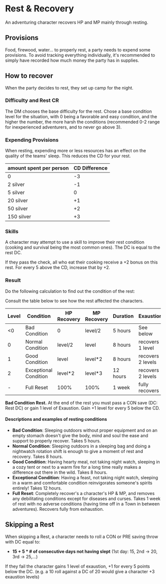 # Rest & Recovery
An adventuring character recovers HP and MP mainly through resting.

## Provisions
Food, firewood, water... to properly rest, a party needs to expend some provisions. To avoid tracking everything individually, it's recommended to simply have recorded how much money the party has in supplies.

## How to recover
When the party decides to rest, they set up camp for the night.

### Difficulty and Rest CR
The DM chooses the base difficulty for the rest. Chose a base condition level for the situation, with 0 being a favorable and easy condition, and the higher the number, the more harsh the conditions (recommended 0-2 range for inexperienced adventurers, and to never go above 3).

### Expending Provisions
When resting, expending more or less resources has an effect on the quality of the teams' sleep. This reduces the CD for your rest.

| amount spent per person | CD Difference |
| ----------------------- | ------------- |
| 0                       | -3            |
| 2 silver                | -1            |
| 5 silver                | 0             |
| 20 silver               | +1            |
| 50 silver               | +2            |
| 150 silver              | +3            |

### Skills
A character may attempt to use a skill to improve their rest condition (cooking and survival being the most common ones). The DC is equal to the rest DC.

If they pass the check, all who eat their cooking receive a +2 bonus on this rest. For every 5 above the CD, increase that by +2.

### Result
Do the following calculation to find out the condition of the rest:

Consult the table below to see how the rest affected the characters.

| Level | Condition             | HP Recovery | MP Recovery | Duration | Exaustion         |
| ----- | --------------------- | ----------- | ----------- | -------- | ----------------- |
| <0    | Bad Condition         | 0           | level/2     | 5 hours  | See below         |
| 0     | Normal Condition      | level/2     | level       | 8 hours  | recovers 1 level  |
| 1     | Good Condition        | level       | level\*2    | 8 hours  | recovers 2 levels |
| 2     | Exceptional Condition | level\*2    | level\*3    | 12 hours | recovers 2 levels |
| -     | Full Reset            | 100%        | 100%        | 1 week   | fully recovers    | 

**Bad Condition Rest.** At the end of the rest you must pass a CON save (DC: Rest DC) or gain 1 level of Exaustion. Gain +1 level for every 5 below the CD.

#### Descriptions and examples of resting conditions
- **Bad Condition**: Sleeping outdoors without proper equipment and on an empty stomach doesn't give the body, mind and soul the ease and support to properly recover. Takes 5 hours.
- **Normal Condition**: Sleeping outdoors in a sleeping bag and doing a nightwatch rotation shift is enough to give a moment of rest and recovery. Takes 8 hours.
- **Good Condition**: Having hearty meal, not taking night watch, sleeping in a cozy tent or next to a warm fire for a long time really makes a difference out there in the wild. Takes 8 hours.
- **Exceptional Condition**: Having a feast, not taking night watch, sleeping in a warm and comfortable condition reinvigorates someone's spirits entirely! Takes 12 hours.
- **Full Reset**: Completely recover's a character's HP & MP, and removes any debilitating conditions except for diseases and curses. Takes 1 week of rest with no adverse conditions (having time off in a Town in between adventures). Recovers fully from exhaustion.

## Skipping a Rest
When skipping a Rest, a character needs to roll a CON or PRE saving throw with DC equal to:
- **15 + 5 \* \# of consecutive days not having slept** 
(1st day: 15, 2nd -> 20, 3rd -> 25,...)

If they fail the character gains 1 level of exaustion, +1 for every 5 points below the DC. (e.g. a 10 roll against a DC of 20 would give a character +3 exaustion levels)
